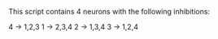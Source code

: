 This script contains 4 neurons with the following inhibitions: 

4 -> 1,2,3
1 -> 2,3,4
2 -> 1,3,4
3 -> 1,2,4
